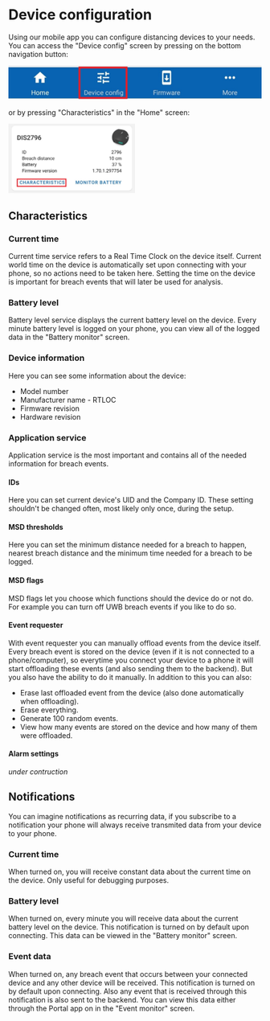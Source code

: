 # Device configuration

Using our mobile app you can configure distancing devices to your needs. You can access the "Device config" screen by pressing on the bottom navigation button: 

![config bottom](./img/mobile-config-bottom.jpg)

or by pressing "Characteristics" in the "Home" screen:

<img src="./img/mobile-home-characteristics.jpg" width="50%" height="50%">

## Characteristics

### Current time

Current time service refers to a Real Time Clock on the device itself. Current world time on the device is automatically set upon connecting with your phone, so no actions need to be taken here. Setting the time on the device is important for breach events that will later be used for analysis.

### Battery level

Battery level service displays the current battery level on the device. Every minute battery level is logged on your phone, you can view all of the logged data in the "Battery monitor" screen. 

### Device information

Here you can see some information about the device:

* Model number
* Manufacturer name - RTLOC
* Firmware revision
* Hardware revision

### Application service

Application service is the most important and contains all of the needed information for breach events.

#### IDs

Here you can set current device's UID and the Company ID. These setting shouldn't be changed often, most likely only once, during the setup.

#### MSD thresholds

Here you can set the minimum distance needed for a breach to happen, nearest breach distance and the minimum time needed for a breach to be logged.

#### MSD flags

MSD flags let you choose which functions should the device do or not do. For example you can turn off UWB breach events if you like to do so.

#### Event requester

With event requester you can manually offload events from the device itself. Every breach event is stored on the device (even if it is not connected to a phone/computer), so everytime you connect your device to a phone it will start offloading these events (and also sending them to the backend). But you also have the ability to do it manually. In addition to this you can also:

* Erase last offloaded event from the device (also done automatically when offloading).
* Erase everything.
* Generate 100 random events.
* View how many events are stored on the device and how many of them were offloaded.

#### Alarm settings

*under contruction*

## Notifications

You can imagine notifications as recurring data, if you subscribe to a notification your phone will always receive transmited data from your device to your phone.

### Current time

When turned on, you will receive constant data about the current time on the device. Only useful for debugging purposes.

### Battery level

When turned on, every minute you will receive data about the current battery level on the device. This notification is turned on by default upon connecting. This data can be viewed in the "Battery monitor" screen.

### Event data

When turned on, any breach event that occurs between your connected device and any other device will be received. This notification is turned on by default upon connecting. Also any event that is received through this notification is also sent to the backend. You can view this data either through the Portal app on in the "Event monitor" screen.